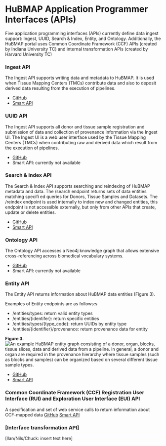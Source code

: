 # HuBMAP Application Programmer Interfaces (APIs)
Five application programming interfaces (APIs) currently define 
data ingest support: Ingest, UUID, Search & Index, Entity, and Ontology.  Additionally, the HuBMAP portal uses Common Coordinate Framework (CCF) APIs (created by Indiana University TC) and internal transformation APIs (created by Harvard University TC)

### Ingest API
The Ingest API supports writing data and metadata to HuBMAP. It is used when Tissue Mapping Centers (TMCs) contribute data and also to deposit derived data resulting from the execution of pipelines.
- [GitHub](https://github.com/hubmapconsortium/ingest-ui) 
- [Smart API](https://smart-api.info/ui/5a6bea1158d2652743c7a201fdb1c44d)

### UUID API
The Ingest API supports all donor and tissue sample registration and submission of data and collection of provenance information via the Ingest UI. The Ingest UI is a web user interface used by the Tissue Mapping Centers (TMCs) when contributing raw and derived data which result from the execution of pipelines.
- [GitHub](https://github.com/hubmapconsortium/uuid-api)
- Smart API: currently not available

### Search & Index API
The Search & Index API supports searching and reindexing of HuBMAP metadata and data. The /search endpoint returns sets of data entities matching specifi ed queries for Donors, Tissue Samples and Datasets. The /reindex endpoint is used internally to index new and changed entities, this endpoint is not accessible externally, but only from other APIs that create, update or delete entities.
- [GitHub](https://github.com/hubmapconsortium/search-api)
- [Smart API](https://smart-api.info/ui/7aaf02b838022d564da776b03f357158)

### Ontology API
The Ontology API accesses a Neo4j knowledge graph that allows
extensive cross-referencing across biomedical vocabulary systems.
- [GitHub](https://github.com/hubmapconsortium/hubmap-ontology)
- Smart API: currently not available

### Entity API
The Entity API returns information about HuBMAP data entities (Figure 3). 

Examples of Entity endpoints are as follows:s
 - /entities/types: return valid entity types
 - /entities/{identifer}: return specific entities
 - /entities/types/{type_code}: return UUIDs by entity type
 - /entities/{identifier}/provenance: return provenance
   data for entity

**Figure 3.**
![An example HuBMAP entity graph consisting of a donor, organ, blocks, tissue slices, data and derived data from a pipeline. In general, a donor and organ are required in the provenance hierarchy where tissue samples (such as blocks and samples) can be organized based on several different tissue sample types.](https://drive.google.com/file/d/14aAyTItvm3teFB5jUX5TVGRpW4oit99b/view?usp=sharing)

- [GitHub](https://github.com/hubmapconsortium/entity-api) 
- [Smart API](https://smart-api.info/ui/0065e419668f3336a40d1f5ab89c6ba3)



### Common Coordinate Framework (CCF) Registration User Interface (RUI) and Exploration User Interface (EUI) API
A specification and set of web service calls to return information about CCF-mapped data
[GitHub](https://github.com/hubmapconsortium/ccf-data-api)
[Smart API](https://smart-api.info/ui/d1f33c1a75e9dcda984194e4d8cea7d8)

### [Interface transformation API]
[Ilan/Nils/Chuck: insert text here]
<!--stackedit_data:
eyJoaXN0b3J5IjpbLTEyMzc3MTU4MjUsLTE0ODgyODI4NjQsLT
E5NDE3NTYzODYsLTE2ODk1MTg0MDEsLTE1MTA1Nzc0MDUsNTAw
NzcxNTM4LC00ODU0NDA1NCw0ODYwMDE4NzUsOTc5NzQwMDYwLC
02MDc2MjEyMTUsLTM3NTkzMzE4NiwtMTM0Mzg4MTc5NCw1OTkz
NDUzNCwtMTQxMTUyMDY5MCwxNDA0MDIzODc5LC0xMzYzMjg4Mj
MzLC0yNTE3MjU0MjMsLTExOTcxNTY4NjQsLTU5MjE1MTE2MSw5
MTM4Mjg1NjFdfQ==
-->
